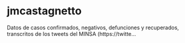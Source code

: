 # jmcastagnetto
Datos de casos confirmados, negativos, defunciones y recuperados, transcritos de los tweets del MINSA (https://twitte…
